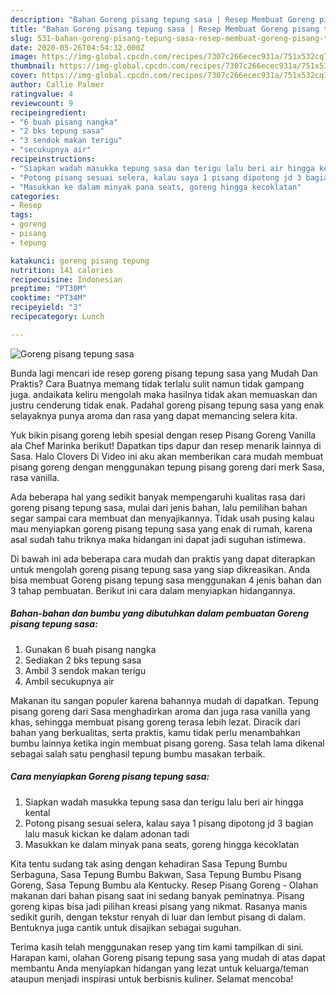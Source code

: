 ```yaml
---
description: "Bahan Goreng pisang tepung sasa | Resep Membuat Goreng pisang tepung sasa Yang Enak Banget"
title: "Bahan Goreng pisang tepung sasa | Resep Membuat Goreng pisang tepung sasa Yang Enak Banget"
slug: 531-bahan-goreng-pisang-tepung-sasa-resep-membuat-goreng-pisang-tepung-sasa-yang-enak-banget
date: 2020-05-26T04:54:32.000Z
image: https://img-global.cpcdn.com/recipes/7307c266ecec931a/751x532cq70/goreng-pisang-tepung-sasa-foto-resep-utama.jpg
thumbnail: https://img-global.cpcdn.com/recipes/7307c266ecec931a/751x532cq70/goreng-pisang-tepung-sasa-foto-resep-utama.jpg
cover: https://img-global.cpcdn.com/recipes/7307c266ecec931a/751x532cq70/goreng-pisang-tepung-sasa-foto-resep-utama.jpg
author: Callie Palmer
ratingvalue: 4
reviewcount: 9
recipeingredient:
- "6 buah pisang nangka"
- "2 bks tepung sasa"
- "3 sendok makan terigu"
- "secukupnya air"
recipeinstructions:
- "Siapkan wadah masukka tepung sasa dan terigu lalu beri air hingga kental"
- "Potong pisang sesuai selera, kalau saya 1 pisang dipotong jd 3 bagian lalu masuk kickan ke dalam adonan tadi"
- "Masukkan ke dalam minyak pana seats, goreng hingga kecoklatan"
categories:
- Resep
tags:
- goreng
- pisang
- tepung

katakunci: goreng pisang tepung 
nutrition: 141 calories
recipecuisine: Indonesian
preptime: "PT30M"
cooktime: "PT34M"
recipeyield: "3"
recipecategory: Lunch

---
```



![Goreng pisang tepung sasa](https://img-global.cpcdn.com/recipes/7307c266ecec931a/751x532cq70/goreng-pisang-tepung-sasa-foto-resep-utama.jpg)

Bunda lagi mencari ide resep goreng pisang tepung sasa yang Mudah Dan Praktis? Cara Buatnya memang tidak terlalu sulit namun tidak gampang juga. andaikata keliru mengolah maka hasilnya tidak akan memuaskan dan justru cenderung tidak enak. Padahal goreng pisang tepung sasa yang enak selayaknya punya aroma dan rasa yang dapat memancing selera kita.

Yuk bikin pisang goreng lebih spesial dengan resep Pisang Goreng Vanilla ala Chef Marinka berikut! Dapatkan tips dapur dan resep menarik lainnya di Sasa. Halo Clovers Di Video ini aku akan memberikan cara mudah membuat pisang goreng dengan menggunakan tepung pisang goreng dari merk Sasa, rasa vanilla.

Ada beberapa hal yang sedikit banyak mempengaruhi kualitas rasa dari goreng pisang tepung sasa, mulai dari jenis bahan, lalu pemilihan bahan segar sampai cara membuat dan menyajikannya. Tidak usah pusing kalau mau menyiapkan goreng pisang tepung sasa yang enak di rumah, karena asal sudah tahu triknya maka hidangan ini dapat jadi suguhan istimewa.


Di bawah ini ada beberapa cara mudah dan praktis yang dapat diterapkan untuk mengolah goreng pisang tepung sasa yang siap dikreasikan. Anda bisa membuat Goreng pisang tepung sasa menggunakan 4 jenis bahan dan 3 tahap pembuatan. Berikut ini cara dalam menyiapkan hidangannya.

<!--inarticleads1-->

##### Bahan-bahan dan bumbu yang dibutuhkan dalam pembuatan Goreng pisang tepung sasa:

1. Gunakan 6 buah pisang nangka
1. Sediakan 2 bks tepung sasa
1. Ambil 3 sendok makan terigu
1. Ambil secukupnya air


Makanan itu sangan populer karena bahannya mudah di dapatkan. Tepung pisang goreng dari Sasa menghadirkan aroma dan juga rasa vanilla yang khas, sehingga membuat pisang goreng terasa lebih lezat. Diracik dari bahan yang berkualitas, serta praktis, kamu tidak perlu menambahkan bumbu lainnya ketika ingin membuat pisang goreng. Sasa telah lama dikenal sebagai salah satu penghasil tepung bumbu masakan terbaik. 

<!--inarticleads2-->

##### Cara menyiapkan Goreng pisang tepung sasa:

1. Siapkan wadah masukka tepung sasa dan terigu lalu beri air hingga kental
1. Potong pisang sesuai selera, kalau saya 1 pisang dipotong jd 3 bagian lalu masuk kickan ke dalam adonan tadi
1. Masukkan ke dalam minyak pana seats, goreng hingga kecoklatan


Kita tentu sudang tak asing dengan kehadiran Sasa Tepung Bumbu Serbaguna, Sasa Tepung Bumbu Bakwan, Sasa Tepung Bumbu Pisang Goreng, Sasa Tepung Bumbu ala Kentucky. Resep Pisang Goreng - Olahan makanan dari bahan pisang saat ini sedang banyak peminatnya. Pisang goreng kipas bisa jadi pilihan kreasi pisang yang nikmat. Rasanya manis sedikit gurih, dengan tekstur renyah di luar dan lembut pisang di dalam. Bentuknya juga cantik untuk disajikan sebagai suguhan. 

Terima kasih telah menggunakan resep yang tim kami tampilkan di sini. Harapan kami, olahan Goreng pisang tepung sasa yang mudah di atas dapat membantu Anda menyiapkan hidangan yang lezat untuk keluarga/teman ataupun menjadi inspirasi untuk berbisnis kuliner. Selamat mencoba!
